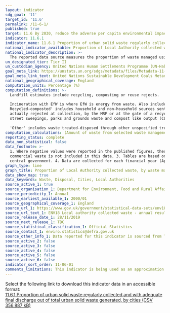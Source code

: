 ```yaml
---
layout: indicator
sdg_goal: '11'
target_id: '11.6'
permalink: /11-6-1/
published: true
target: 11.6 By 2030, reduce the adverse per capita environmental impact of cities, including by paying special attention to air quality and municipal and other waste management
indicator: 11.6.1
indicator_name: 11.6.1 Proportion of urban solid waste regularly collected and with adequate final discharge out of total urban solid waste generated, by cities
national_indicator_available: Proportion of Local Authority collected waste, by waste management type
national_indicator_description: >-
  The reported data source measures the proportion of waste managed using each management type. This is disaggregated by English Region and Local Authority. This source has been identifed as an appropriate proxy for this indicator in collaboration with the topic expert.
un_designated_tier: Tier II
un_custodian_agency: United Nations Human Settlements Programme (UN-Habitat), United Nations Statistics Division (UNSD)
goal_meta_link: https://unstats.un.org/sdgs/metadata/files/Metadata-11-06-01.pdf
goal_meta_link_text: United Nations Sustainable Development Goals Metadata (PDF 256 KB)
national_geographical_coverage: England
computation_units: Percentage (%)
computation_definitions: >-
  Landfill estimates include recycling, composting or reuse rejects. 
  
  Incineration with EfW is where EfW is energy from waste. Also included are amounts rejected for recycling, composting or reuse where incineration with EfW is reported as the final destination of these rejects.
  Recycled-composted' includes household and non-household sources sent for recycling or for centralised composting; home composting estimates are not included in this total.  It also includes small amounts of materials sent for reuse.  Material which was collected for recycling but
  actually rejected at collection, by the MRF or at the gate of a recycling reprocessor is excluded. The 'Waste from household' recycling rate has been used. This excludes local authority collected waste types not considered to have come directly from households, such as street bins,
  street sweepings, parks and grounds waste and compost like output (CLO) from Mechanical Biological Treatment (MBT) plants. 
  
  'Other' includes waste treated-disposed through other unspecified treatment processes as well as process and moisture loss.
computation_calculations: (Amount of waste from selected waste management type in each local authority or region divided by total amount of waste collected in that local authority or region) multiplied by 100.
reporting_status: complete
data_non_statistical: false
data_footnote: >-
  1. Where negative values were reported in the published figures, these have been revised to 0 due to the National Reporting Platform being unable to report negative figures. 2.  Data reported relates only to Local Authority (LA) collected and managed waste, this means the majority of
  commercial waste is not included in this data. 3. Tables are based on data entered by local authorities onto WasteDataFlow for each quarterly return for 2018-19. WasteDataFlow is a web-based system for quarterly reporting on Local Authority collected waste data by local authorities to
  central government. 4. Data are collected for each financial year (April to March). 5. Recycling rates are different to those reported for indicator 12.5.1 because this data relates to all local authority waste for treatment, from both household and that not from households.
graph_type: line
graph_title: Proportion of Local Authority collected waste, by waste management type
data_show_map: true
data_keywords: Waste, Disposal, Cities, Local Authorities
source_active_1: true
source_organisation_1: Department for Environment, Food and Rural Affairs
source_periodicity_1: Annual
source_earliest_available_1: 2000/01
source_geographical_coverage_1: England
source_url_1: https://www.gov.uk/government/statistical-data-sets/env18-local-authority-collected-waste-annual-results-tables
source_url_text_1: ENV18 Local authority collected waste - annual results tables 
source_release_date_1: 28/11/2019
source_next_release_1: TBC
source_statistical_classification_1: Official Statistics
source_contact_1: enviro.statistics@defra.gov.uk
source_other_info_1: Data reported for this indicator is sourced from Table 2 - Management of Local Authority collected waste - England - 2014/15 - 2018/19 and Table 2a - Management of Local Authority collected waste - England and Regions - 2000/01 - 2018/19
source_active_2: false
source_active_3: false
source_active_4: false
source_active_5: false
source_active_6: false
indicator_sort_order: 11-06-01
comments_limitations: This indicator is being used as an approximation of the UN SDG Indicator. Where possible, we will work to identify or develop UK data to meet the global indicator specification. This indicator has been identified in collaboration with topic experts.
---
```

Select the following link to download this indicator data in an accessible format:<br>[11.6.1 Proportion of urban solid waste regularly collected and with adequate final discharge out of total urban solid waste generated, by cities (CSV 356.887 kB)](https://sustainabledevelopment-uk.github.io/sdg-data/data/11-6-1.csv)